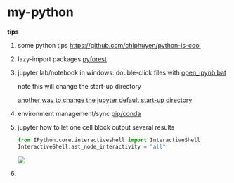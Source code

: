 # my-python

**tips**

1. some python tips https://github.com/chiphuyen/python-is-cool

2. lazy-import packages [pyforest](https://github.com/8080labs/pyforest#demo-in-jupyter-notebook)

3. jupyter lab/notebook in windows: double-click files with [open_ipynb.bat](https://github.com/LuchaoQi/my-python/blob/master/open_ipynb.bat)

   note this will change the start-up directory

   [another way to change the jupyter default start-up directory](https://mp.weixin.qq.com/s?__biz=Mzg3MTAyMDMxOQ==&mid=2247483866&idx=1&sn=9f08b1a95f4b66f91d0984484ab046e0&chksm=ce85a3aaf9f22abc8c38ebbdb3ae2380b66324954605d3f02a8c63586dd69a7e90ccabeeebf0&mpshare=1&scene=1&srcid=&sharer_sharetime=1575642056921&sharer_shareid=54d7b6bf73b347d381a7bff3f78b99d1&key=618a98a1e39c24e675f4effc46236faa89626f09b54ffb1737eae897e8c66cdb7c000259f43b833fb842aad384e23e299fce59a41ba1bc2414c2d434b7121a446dc48e0004401f6cb042c7d2f05c6950&ascene=1&uin=NzA3NTE3MTMz&devicetype=Windows+10&version=62070158&lang=en&exportkey=AxawcEAZAoYfElAbo2%2FnmAQ%3D&pass_ticket=ee2Re0y5GRDC7Z5JO2IRPQMYtoeI2sD8LkuPcXANvvpCdl6NlB9x9gylFsx2yZyu) 

4. environment management/sync [pip/conda](https://www.jianshu.com/p/b86c17057da8?utm_campaign=maleskine&utm_content=note&utm_medium=seo_notes&utm_source=recommendation)

5. jupyter how to let one cell block output several results

   ```python
   from IPython.core.interactiveshell import InteractiveShell
   InteractiveShell.ast_node_interactivity = "all"
   ```

   ![](https://mmbiz.qpic.cn/mmbiz_png/qsxsdMygxBwjFVibWCRP2eicDD1UXw7NeiaJq0XQhyPPU8EvFqdiahCVmHDbWSrJvPslgpgDHTFiciajUicLFj1x72QSQ/640?wx_fmt=png&tp=webp&wxfrom=5&wx_lazy=1&wx_co=1)

6. 
